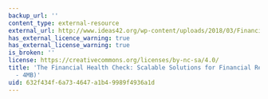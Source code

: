 ```yaml
---
backup_url: ''
content_type: external-resource
external_url: http://www.ideas42.org/wp-content/uploads/2018/03/Financial-Health-Check.pdf
has_external_licence_warning: true
has_external_license_warning: true
is_broken: ''
license: https://creativecommons.org/licenses/by-nc-sa/4.0/
title: 'The Financial Health Check: Scalable Solutions for Financial Resilience (PDF
  - 4MB)'
uid: 632f434f-6a73-4647-a1b4-9989f4936a1d
---
```

